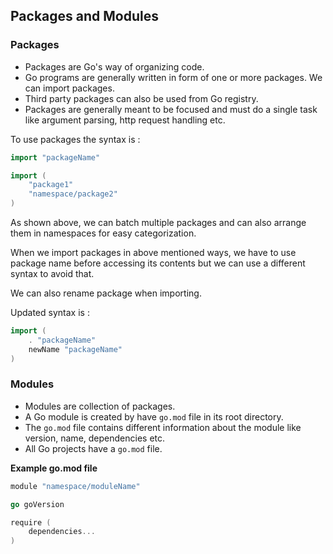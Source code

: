 ## Packages and Modules


### Packages


- Packages are Go's way of organizing code.
- Go programs are generally written in form of one or more packages. We can import packages.
- Third party packages can also be used from Go registry.
- Packages are generally meant to be focused and must do a single task like argument parsing, http request handling etc.
  
To use packages the syntax is : 

```go
import "packageName"

import (
    "package1"
    "namespace/package2"
)
```

As shown above, we can batch multiple packages and can also arrange them in namespaces for easy categorization.

When we import packages in above mentioned ways, we have to use package name before accessing its contents but we can use a different syntax to avoid that.

We can also rename package when importing.

Updated syntax is :

```go
import (
    . "packageName"
    newName "packageName"
)
```

### Modules


- Modules are collection of packages.
- A Go module is created by have `go.mod` file in its root directory.
- The `go.mod` file contains different information about the module like version, name, dependencies etc.
- All Go projects have a `go.mod` file.


__Example go.mod file__

```go
module "namespace/moduleName"

go goVersion

require (
    dependencies...
)
```